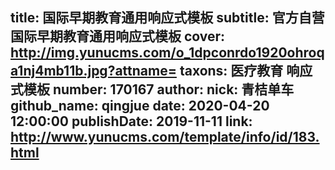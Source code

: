 title: 国际早期教育通用响应式模板
subtitle: 官方自营国际早期教育通用响应式模板
cover: http://img.yunucms.com/o_1dpconrdo1920ohroqa1nj4mb11b.jpg?attname=
taxons: 医疗教育 响应式模板
number: 170167
author:
  nick: 青桔单车
  github_name: qingjue
date: 2020-04-20 12:00:00
publishDate: 2019-11-11
link: http://www.yunucms.com/template/info/id/183.html
---